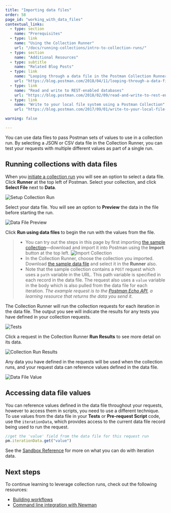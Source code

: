 ```yaml
---
title: "Importing data files"
order: 58
page_id: "working_with_data_files"
contextual_links:
  - type: section
    name: "Prerequisites"
  - type: link
    name: "Using the Collection Runner"
    url: "/docs/running-collections/intro-to-collection-runs/"
  - type: section
    name: "Additional Resources"
  - type: subtitle
    name: "Related Blog Posts"
  - type: link
    name: "Looping through a data file in the Postman Collection Runner"
    url: "https://blog.postman.com/2018/04/11/looping-through-a-data-file-in-the-postman-collection-runner/"
  - type: link
    name: "Read and write to REST-enabled databases"
    url: "https://blog.postman.com/2018/02/09/read-and-write-to-rest-enabled-databases/"
  - type: link
    name: "Write to your local file system using a Postman Collection"
    url: "https://blog.postman.com/2017/09/01/write-to-your-local-file-system-using-a-postman-collection/"

warning: false

---
```


You can use data files to pass Postman sets of values to use in a collection run. By selecting a JSON or CSV data file in the Collection Runner, you can test your requests with multiple different values as part of a single run.

## Running collections with data files

When you [initiate a collection run](/docs/running-collections/intro-to-collection-runs/) you will see an option to select a data file. Click __Runner__ at the top left of Postman. Select your collection, and click __Select File__ next to __Data__.

![Setup Collection Run](https://assets.postman.com/postman-docs/data-file-run-setup.png)

Select your data file. You will see an option to __Preview__ the data in the file before starting the run.

![Data File Preview](https://assets.postman.com/postman-docs/data-file-preview.png)

Click __Run using data files__ to begin the run with the values from the file.

> * You can try out the steps in this page by first importing [the sample collection](https://assets.postman.com/postman-docs/58533790.json)—download and import it into Postman using the __Import__ button at the top left.
> ![Import Collection](https://assets.postman.com/postman-docs/collection-import-file.png)
> * In the Collection Runner, choose the collection you imported. Download [the sample data file](https://assets.postman.com/postman-docs/58702589.json) and select it in the __Runner__ also.
> * Note that the sample collection contains a `POST` request which uses a `path` variable in the URL. This path variable is specified in each record in the data file. The request also uses a `value` variable in the body which is also pulled from the data file for each iteration. _The example request is to the [Postman Echo API](https://docs.postman-echo.com/), a learning resource that returns the data you send it._

The Collection Runner will run the collection requests for each iteration in the data file. The output you see will indicate the results for any tests you have defined in your collection requests.

![Tests](https://assets.postman.com/postman-docs/data-file-tests-tab.png)

Click a request in the Collection Runner __Run Results__ to see more detail on its data.

![Collection Run Results](https://assets.postman.com/postman-docs/data-file-collection-run.png)

Any data you have defined in the requests will be used when the collection runs, and your request data can reference values defined in the data file.

![Data File Value](https://assets.postman.com/postman-docs/request-body-data-run.png)

## Accessing data file values

You can reference values defined in the data file throughout your requests, however to access them in scripts, you need to use a different technique. To use values from the data file in your __Tests__ or __Pre-request Script__ code, use the `iterationData`, which provides access to the current data file record being used to run the request.

```js
//get the 'value' field from the data file for this request run
pm.iterationData.get("value")
```

See the [Sandbox Reference](/docs/writing-scripts/script-references/postman-sandbox-api-reference/) for more on what you can do with iteration data.

## Next steps

To continue learning to leverage collection runs, check out the following resources:

* [Building workflows](/docs/running-collections/building-workflows/)
* [Command line integration with Newman](/docs/running-collections/using-newman/command-line-integration-with-newman/)
